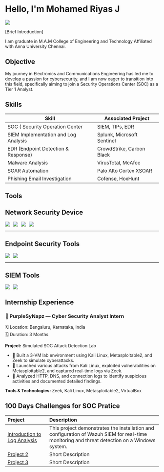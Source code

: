 # Hello, I'm Mohamed Riyas J
<a href="https://www.linkedin.com/feed/"><img src="https://img.shields.io/badge/-LinkedIn-0072b1?&style=for-the-badge&logo=linkedin&logoColor=white" /></a>

[Brief Introduction]

I am graduate in M.A.M College of Engineering and Technology Affiliated with Anna University Chennai.

## Objective

My journey in Electronics and Communications Engineering has led me to develop a passion for cybersecurity, and I am now eager to transition into this field, specifically aiming to join a Security Operations Center (SOC) as a Tier 1 Analyst.

## Skills

| Skill                                           | Associated Project         |
|-------------------------------------------------|----------------------------|
| SOC ( Security Operation Center                 | SIEM, TIPs, EDR            |
| SIEM Implementation and Log Analysis            | Splunk, Microsoft Sentinel |
| EDR (Endpoint Detection & Response)             | CrowdStrike, Carbon Black  |
| Malware Analysis                                | VirusTotal, McAfee         |
| SOAR Automation                                 | Palo Alto Cortex XSOAR     | 
| Phishing Email Investigation                    | Cofense, HoxHunt           |

## Tools

## Network Security Device
<div style="display: flex; gap: 10px; align-items: center; flex-wrap: wrap;">
  <img src="https://img.shields.io/badge/ZEEK-6A5ACD?style=for-the-badge&logoColor=white"  />
  <img src="https://img.shields.io/badge/SNORT-FF5C8A?style=for-the-badge&logoColor=white" />
  <img src="https://img.shields.io/badge/SURICATA-FFA500?style=for-the-badge&logoColor=black" />
  <img src="https://img.shields.io/badge/WIRESHARK-0078D7?style=for-the-badge&logo=Wireshark&logoColor=white" />
</div>

---

## Endpoint Security Tools
<div style="display: flex; gap: 10px; align-items: center; flex-wrap: wrap;">
  <img src="https://img.shields.io/badge/MICROSOFT_DEFENDER-004AEF?style=for-the-badge&logo=Microsoft&logoColor=white" />
  <img src="https://img.shields.io/badge/CROWDSTRIKE_FALCON-000000?style=for-the-badge&logo=CrowdStrike&logoColor=white" />
</div>

---

## SIEM Tools
<div style="display: flex; gap: 10px; align-items: center; flex-wrap: wrap;">
  <img src="https://img.shields.io/badge/MICROSOFT_SENTINEL-0078D4?style=for-the-badge&logo=Microsoft&logoColor=white" />
  <img src="https://img.shields.io/badge/SPLUNK-000000?style=for-the-badge&logo=Splunk&logoColor=white" />
</div>

## Internship Experience

### 🔹 PurpleSyNapz — Cyber Security Analyst Intern
🗓️ Location: Bengaluru, Karnataka, India  
🗓️ Duration:  3 Months

**Project:** Simulated SOC Attack Detection Lab

- 🔸 Built a 3-VM lab environment using Kali Linux, Metasploitable2, and Zeek to simulate cyberattacks.
- 🔸 Launched various attacks from Kali Linux, exploited vulnerabilities on Metasploitable2, and captured real-time logs via Zeek.
- 🔸 Analyzed HTTP, DNS, and connection logs to identify suspicious activities and documented detailed findings.

**Tools & Technologies:** Zeek, Kali Linux, Metasploitable2, VirtualBox





## 100 Days Challenges for SOC Pratice

| **Project** | **Description** |
|:------------|:----------------|
|<a href="https://github.com/riyaz12765/100-Days-challenge/blob/main/Day%231-%20Introduction%20to%20Log%20Analysis%20(1).md">Introduction to Log Analysis </a> | This project demonstrates the installation and configuration of Wazuh SIEM for real-time monitoring and threat detection on a Windows system. |
| [Project 2](link_here) | Short Description |
| [Project 3](link_here) | Short Description |
